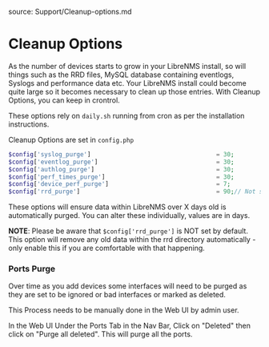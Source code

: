 source: Support/Cleanup-options.md

#  Cleanup Options
As the number of devices starts to grow in your LibreNMS install, so will things such as the RRD files, MySQL database containing eventlogs, Syslogs and performance data etc. Your LibreNMS install could become quite large so it becomes necessary to clean up those entries. With Cleanup Options, you can keep in crontrol. 

These options rely on ```daily.sh``` running from cron as per the installation instructions.

Cleanup Options are set in ```config.php```

```php
$config['syslog_purge']                                   = 30;
$config['eventlog_purge']                                 = 30;
$config['authlog_purge']                                  = 30;
$config['perf_times_purge']                               = 30;
$config['device_perf_purge']                              = 7;
$config['rrd_purge']                                      = 90;// Not set by default
```
These options will ensure data within LibreNMS over X days old is automatically purged. You can alter these individually, values are in days.

**NOTE**: Please be aware that ```$config['rrd_purge']``` is NOT set by default. This option will remove any old data within the rrd directory automatically - only enable this if you are comfortable with that happening.


### Ports Purge

Over time as you add devices some interfaces will need to be purged as they are set to be ignored or bad interfaces or marked as deleted.

This Process needs to be manually done in the Web UI by admin user. 

In the Web UI Under the Ports Tab in the Nav Bar, Click on "Deleted" then click on "Purge all deleted". This will purge all the ports.
